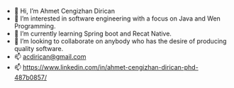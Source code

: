 - 👋 Hi, I’m Ahmet Cengizhan Dirican
- 👀 I’m interested in software engineering with a focus on Java and Wen Programming.
- 🌱 I’m currently learning Spring boot and Recat Native.
- 💞️ I’m looking to collaborate on anybody who has the desire of producing quality software. 
- 📫 acdirican@gmail.com
- 📫 https://www.linkedin.com/in/ahmet-cengizhan-dirican-phd-487b0857/

<!---
acdirican/acdirican is a ✨ special ✨ repository because its `README.md` (this file) appears on your GitHub profile.
You can click the Preview link to take a look at your changes.
--->
